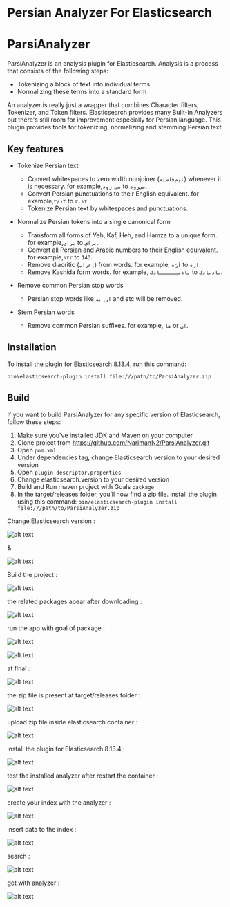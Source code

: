 # Persian Analyzer For Elasticsearch

# ParsiAnalyzer
ParsiAnalyzer is an analysis plugin for Elasticsearch. Analysis is a process that consists of the following steps:

- Tokenizing a block of text into individual terms
- Normalizing these terms into a standard form

An analyzer is really just a wrapper that combines Character filters, Tokenizer, and Token filters. Elasticsearch provides many Built-in Analyzers but there's still room for improvement especially for Persian language. This plugin provides tools for tokenizing, normalizing and stemming Persian text.

## Key features
- Tokenize Persian text
  - Convert whitespaces to zero width nonjoiner (`نیم‌فاصله`) whenever it is necessary. for example,`می رود` to `می‌رود`.
  - Convert Persian punctuations to their English equivalent. for example,`۳/۱۴` to `۳.۱۴`
  - Tokenize Persian text by whitespaces and punctuations.
  
- Normalize Persian tokens into a single canonical form
  - Transform all forms of Yeh, Kaf, Heh, and Hamza to a unique form. for example,`براي` to `برای`.
  - Convert all Persian and Arabic numbers to their English equivalent. for example,`۱۴۳` to `143`.
  - Remove diacritic (`اِعراب`) from words. for example, `اَرّه` to `اره`.
  - Remove Kashida form words. for example, `بادبــــــادک` to `بادبادک`.
  
- Remove common Persian stop words
  - Persian stop words like `از`, `به` and etc will be removed.
  
- Stem Persian words
  - Remove common Persian suffixes. for example, `ها` or `ان`.
  
## Installation
To install the plugin for Elasticsearch 8.13.4, run this command:

```bin\elasticsearch-plugin install file:///path/to/ParsiAnalyzer.zip```

## Build
If you want to build ParsiAnalyzer for any specific version of Elasticsearch, follow these steps:
1. Make sure you've installed JDK and Maven on your computer
2. Clone project from https://github.com/NarimanN2/ParsiAnalyzer.git
3. Open ```pom.xml```
4. Under dependencies tag, change Elasticsearch version to your desired version
5. Open ```plugin-descriptor.properties```
6. Change elasticsearch.version to your desired version
7. Build and Run maven project with Goals ```package```
8. In the target/releases folder, you’ll now find a zip file. install the plugin using this command:
```bin/elasticsearch-plugin install file:///path/to/ParsiAnalyzer.zip```

Change Elasticsearch version :

![alt text](https://raw.githubusercontent.com/kayvansol/ParsiAnalyzer/main/img/pom.png?raw=true)

&

![alt text](https://raw.githubusercontent.com/kayvansol/ParsiAnalyzer/main/img/descriptor.png?raw=true)

Build the project :

![alt text](https://raw.githubusercontent.com/kayvansol/ParsiAnalyzer/main/img/build.png?raw=true)

the related packages apear after downloading :

![alt text](https://raw.githubusercontent.com/kayvansol/ParsiAnalyzer/main/img/NewDependency.png?raw=true)

run the app with goal of package :

![alt text](https://raw.githubusercontent.com/kayvansol/ParsiAnalyzer/main/img/build1.png?raw=true)

![alt text](https://raw.githubusercontent.com/kayvansol/ParsiAnalyzer/main/img/build2.png?raw=true)

at final :

![alt text](https://raw.githubusercontent.com/kayvansol/ParsiAnalyzer/main/img/build3.png?raw=true)

the zip file is present at target/releases folder :

![alt text](https://raw.githubusercontent.com/kayvansol/ParsiAnalyzer/main/img/release.png?raw=true)

upload zip file inside elasticsearch container :

![alt text](https://raw.githubusercontent.com/kayvansol/ParsiAnalyzer/main/img/uploadzip.png?raw=true)

install the plugin for Elasticsearch 8.13.4 :

![alt text](https://raw.githubusercontent.com/kayvansol/ParsiAnalyzer/main/img/install.png?raw=true)

test the installed analyzer after restart the container :

![alt text](https://raw.githubusercontent.com/kayvansol/ParsiAnalyzer/main/img/post.png?raw=true)

create your index with the analyzer :

![alt text](https://raw.githubusercontent.com/kayvansol/ParsiAnalyzer/main/img/createindex.png?raw=true)

insert data to the index :

![alt text](https://raw.githubusercontent.com/kayvansol/ParsiAnalyzer/main/img/insertdata.png?raw=true)

search :

![alt text](https://raw.githubusercontent.com/kayvansol/ParsiAnalyzer/main/img/search.png?raw=true)

get with analyzer :

![alt text](https://raw.githubusercontent.com/kayvansol/ParsiAnalyzer/main/img/getwithanalyzer.png?raw=true)

